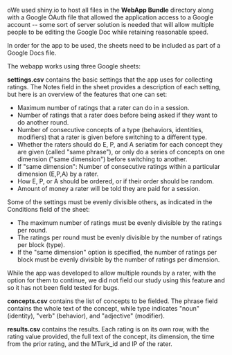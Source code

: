 oWe used shiny.io to host all files in the **WebApp Bundle** directory along with a Google OAuth file that allowed the application access to a Google account -- some sort of server solution is needed that will allow multiple people to be editing the Google Doc while retaining reasonable speed.

In order for the app to be used, the sheets need to be included as part of a Google Docs file.  

The webapp works using three Google sheets:

**settings.csv** contains the basic settings that the app uses for collecting ratings.  The Notes field in the sheet provides a description of each setting, but here is an overview of the features that one can set:

* Maximum number of ratings that a rater can do in a session.
* Number of ratings that a rater does before being asked if they want to do another round.
* Number of consecutive concepts of a type (behaviors, identities, modifiers) that a rater is given before switching to a different type.
* Whether the raters should do E, P, and A seriatim for each concept they are given (called "same phrase"), or only do a series of concepts on one dimension ("same dimension") before switching to another.
* If "same dimension": Number of consecutive ratings within a particular dimension (E,P,A) by a rater. 
* How E, P, or A should be ordered, or if their order should be random.
* Amount of money a rater will be told they are paid for a session.

Some of the settings must be evenly divisible others, as indicated in the Conditions field of the sheet:

* The maximum number of ratings must be evenly divisible by the ratings per round.
* The ratings per round must be evenly divisible by the number of ratings per block (type).
* If the "same dimension" option is specified, the number of ratings per block must be evenly divisible by the number of ratings per dimension.

While the app was developed to allow multiple rounds by a rater, with the option for them to continue, we did not field our study using this feature and so it has not been field tested for bugs.

**concepts.csv** contains the list of concepts to be fielded.  The phrase field contains the whole text of the concept, while type indicates "noun" (identity), "verb" (behavior), and "adjective" (modifier).

**results.csv** contains the results.  Each rating is on its own row, with the rating value provided, the full text of the concept, its dimension, the time from the prior rating, and the MTurk_id and IP of the rater.
